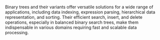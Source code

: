 Binary trees and their variants offer versatile solutions for a wide range of applications, including data indexing, expression parsing, hierarchical data representation, and sorting. Their efficient search, insert, and delete operations, especially in balanced binary search trees, make them indispensable in various domains requiring fast and scalable data processing.
